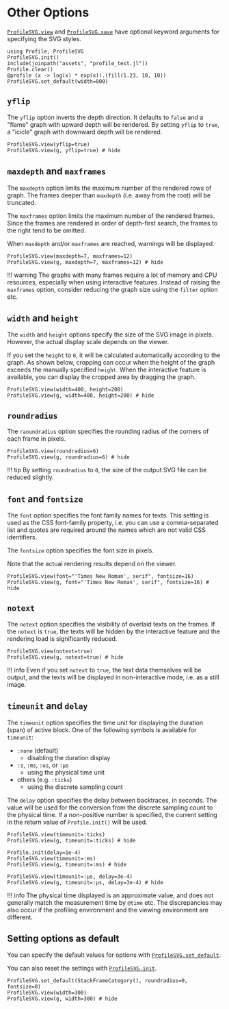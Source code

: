 # Other Options
[`ProfileSVG.view`](@ref) and [`ProfileSVG.save`](@ref) have optional keyword
arguments for specifying the SVG styles.

```@setup ex
using Profile, ProfileSVG
ProfileSVG.init()
include(joinpath("assets", "profile_test.jl"))
Profile.clear()
@profile (x -> log(x) * exp(x)).(fill(1.23, 10, 10))
ProfileSVG.set_default(width=800)
```

## `yflip`
The `yflip` option inverts the depth direction. It defaults to `false` and a
"flame" graph with upward depth will be rendered. By setting `yflip` to `true`,
a "icicle" graph with downward depth will be rendered.

```@example ex
ProfileSVG.view(yflip=true)
ProfileSVG.view(g, yflip=true) # hide
```

## `maxdepth` and `maxframes`
The `maxdepth` option limits the maximum number of the rendered rows of graph.
The frames deeper than `maxdepth` (i.e. away from the root) will be truncated.

The `maxframes` option limits the maximum number of the rendered frames. Since
the frames are rendered in order of depth-first search, the frames to the right
tend to be omitted.

When `maxdepth` and/or `maxframes` are reached, warnings will be displayed.

```@example ex
ProfileSVG.view(maxdepth=7, maxframes=12)
ProfileSVG.view(g, maxdepth=7, maxframes=12) # hide
```

!!! warning
    The graphs with many frames require a lot of memory and CPU resources,
    especially when using interactive features. Instead of raising the
    `maxframes` option, consider reducing the graph size using the `filter`
    option etc.


## `width` and `height`
The `width` and `height` options specify the size of the SVG image in pixels.
However, the actual display scale depends on the viewer.

If you set the `height` to `0`, it will be calculated automatically according to
the graph. As shown below, cropping can occur when the height of the graph
exceeds the manually specified `height`. When the interactive feature is
available, you can display the cropped area by dragging the graph.

```@example ex
ProfileSVG.view(width=400, height=200)
ProfileSVG.view(g, width=400, height=200) # hide
```

## `roundradius`
The `raoundradius` option specifies the rounding radius of the corners of each
frame in pixels.

```@example ex
ProfileSVG.view(roundradius=6)
ProfileSVG.view(g, roundradius=6) # hide
```

!!! tip
    By setting `roundradius` to `0`, the size of the output SVG file can be
    reduced slightly.

## `font` and `fontsize`

The `font` option specifies the font family names for texts. This setting is
used as the CSS font-family property, i.e. you can use a comma-separated list
and quotes are required around the names which are not valid CSS identifiers.

The `fontsize` option specifies the font size in pixels.

Note that the actual rendering results depend on the viewer.

```@example ex
ProfileSVG.view(font="'Times New Roman', serif", fontsize=16)
ProfileSVG.view(g, font="'Times New Roman', serif", fontsize=16) # hide
```
## `notext`

The `notext` option specifies the visibility of overlaid texts on the frames. If
the `notext` is `true`, the texts will be hidden by the interactive feature and
the rendering load is significantly reduced.

```@example ex
ProfileSVG.view(notext=true)
ProfileSVG.view(g, notext=true) # hide
```

!!! info
    Even if you set `notext` to `true`, the text data themselves will be output,
    and the texts will be displayed in non-interactive mode, i.e. as a still
    image.

## `timeunit` and `delay`

The `timeunit` option specifies the time unit for displaying the duration (span)
of active block.
One of the following symbols is available for `timeunit`:
- `:none` (default)
  - disabling the duration display
- `:s`, `:ms`, `:us`, or `:µs`
  - using the physical time unit
- others (e.g. `:ticks`)
  - using the discrete sampling count

The `delay` option specifies the delay between backtraces, in seconds. The value
will be used for the conversion from the discrete sampling count to the physical
time. If a non-positive number is specified, the current setting in the return
value of `Profile.init()` will be used.

```@example ex
ProfileSVG.view(timeunit=:ticks)
ProfileSVG.view(g, timeunit=:ticks) # hide
```

```@example ex
Profile.init(delay=1e-4)
ProfileSVG.view(timeunit=:ms)
ProfileSVG.view(g, timeunit=:ms) # hide
```

```@example ex
ProfileSVG.view(timeunit=:µs, delay=3e-4)
ProfileSVG.view(g, timeunit=:µs, delay=3e-4) # hide
```

!!! info
    The physical time displayed is an approximate value, and does not generally
    match the measurement time by `@time` etc. The discrepancies may also occur
    if the profiling environment and the viewing environment are different.

## Setting options as default
You can specify the default values for options with
[`ProfileSVG.set_default`](@ref).

You can also reset the settings with [`ProfileSVG.init`](@ref).

```@example ex
ProfileSVG.set_default(StackFrameCategory(), roundradius=0, fontsize=8)
ProfileSVG.view(width=300)
ProfileSVG.view(g, width=300) # hide
```
